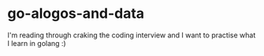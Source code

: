 # go-alogos-and-data
I'm reading through craking the coding interview and I want to practise what I learn in golang :)
